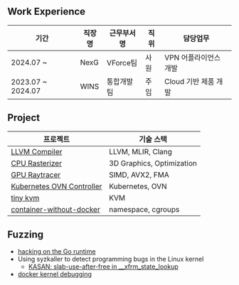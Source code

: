 ## Work Experience

| 기간 | 직장명 | 근무부서명 | 직위 | 담당업무 |
| --- | --- | --- | --- | --- |
| 2024.07 ~  | NexG | VForce팀 | 사원 | VPN 어플라이언스 개발  |
| 2023.07 ~ 2024.07 | WINS | 통합개발팀 | 주임 | Cloud 기반 제품 개발 |

## Project

| 프로젝트 | 기술 스택 |
| --- | --- |
|[LLVM Compiler]()| LLVM, MLIR, Clang |
|[CPU Rasterizer]()| 3D Graphics, Optimization |
|[GPU Raytracer]()| SIMD, AVX2, FMA |
|[Kubernetes OVN Controller]()| Kubernetes, OVN |
|[tiny kvm]()| KVM |
|[container-without-docker]()| namespace, cgroups |

## Fuzzing

- [hacking on the Go runtime]()
- Using syzkaller to detect programming bugs in the Linux kernel
  - [KASAN: slab-use-after-free in __xfrm_state_lookup]()
- [docker kernel debugging](https://1000sj.tistory.com/333)


